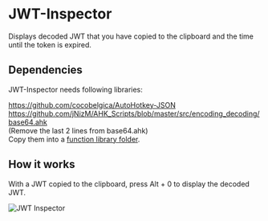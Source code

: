 # JWT-Inspector  

Displays decoded JWT that you have copied to the clipboard and the time until the token is expired.  

## Dependencies
JWT-Inspector needs following libraries:  

https://github.com/cocobelgica/AutoHotkey-JSON  
https://github.com/jNizM/AHK_Scripts/blob/master/src/encoding_decoding/base64.ahk  
(Remove the last 2 lines from base64.ahk)  
Copy them into a [function library folder](https://www.autohotkey.com/docs/Functions.htm#lib).  

## How it works
With a JWT copied to the clipboard, press Alt + 0 to display the decoded JWT. 

![JWT Inspector](https://i.imgur.com/Ra1LkFS.png)
